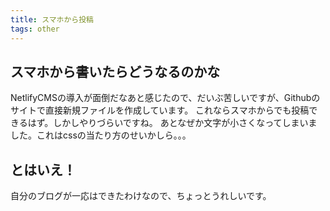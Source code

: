 ```yaml
---
title: スマホから投稿
tags: other
---
```


## スマホから書いたらどうなるのかな

NetlifyCMSの導入が面倒だなあと感じたので、だいぶ苦しいですが、Githubのサイトで直接新規ファイルを作成しています。
これならスマホからでも投稿できるはず。しかしやりづらいですね。
あとなぜか文字が小さくなってしまいました。これはcssの当たり方のせいかしら。。。

## とはいえ！
自分のブログが一応はできたわけなので、ちょっとうれしいです。

